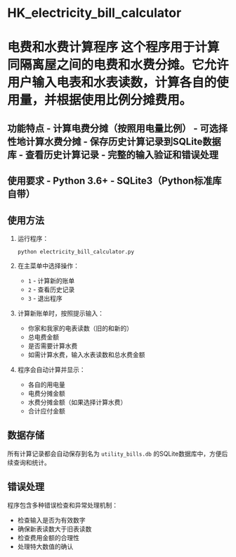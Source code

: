 # HK_electricity_bill_calculator

# 电费和水费计算程序  这个程序用于计算同隔离屋之间的电费和水费分摊。它允许用户输入电表和水表读数，计算各自的使用量，并根据使用比例分摊费用。  

## 功能特点  - 计算电费分摊（按照用电量比例） - 可选择性地计算水费分摊 - 保存历史计算记录到SQLite数据库 - 查看历史计算记录 - 完整的输入验证和错误处理  

## 使用要求  - Python 3.6+ - SQLite3（Python标准库自带）

## 使用方法

1. 运行程序：
   ```
   python electricity_bill_calculator.py
   ```

2. 在主菜单中选择操作：
   - `1` - 计算新的账单
   - `2` - 查看历史记录
   - `3` - 退出程序

3. 计算新账单时，按照提示输入：
   - 你家和我家的电表读数（旧的和新的）
   - 总电费金额
   - 是否需要计算水费
   - 如需计算水费，输入水表读数和总水费金额

4. 程序会自动计算并显示：
   - 各自的用电量
   - 电费分摊金额
   - 水费分摊金额（如果选择计算水费）
   - 合计应付金额

## 数据存储

所有计算记录都会自动保存到名为 `utility_bills.db` 的SQLite数据库中，方便后续查询和统计。

## 错误处理

程序包含多种错误检查和异常处理机制：
- 检查输入是否为有效数字
- 确保新表读数大于旧表读数
- 检查费用金额的合理性
- 处理特大数值的确认 
